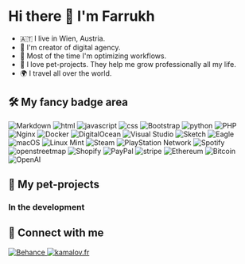 # Hi there 👋 I'm Farrukh

- 🇦🇹 I live in Wien, Austria.
- 🐍 I'm creator of digital agency.
- 🤖 Most of the time I'm optimizing workflows.
- 🚀 I love pet-projects. They help me grow professionally all my life.
- 🌍 I travel all over the world.

## 🛠 My fancy badge area
 ![Markdown](https://img.shields.io/badge/markdown-%23000000.svg?style=for-the-badge&logo=markdown&logoColor=white) ![html](https://img.shields.io/badge/html%20-%23E34F26.svg?&style=for-the-badge&logo=html5&logoColor=white) ![javascript](https://img.shields.io/badge/javascript%20-%23323330.svg?&style=for-the-badge&logo=javascript&logoColor=%23F7DF1E) ![css](https://img.shields.io/badge/css%20-%231572B6.svg?&style=for-the-badge&logo=css3&logoColor=white) ![Bootstrap](https://img.shields.io/badge/bootstrap-%23563D7C.svg?style=for-the-badge&logo=bootstrap&logoColor=white) ![python](https://img.shields.io/badge/python%20-%2314354C.svg?&style=for-the-badge&logo=python&logoColor=white) ![PHP](https://img.shields.io/badge/php-%23777BB4.svg?style=for-the-badge&logo=php&logoColor=white) ![Nginx](https://img.shields.io/badge/nginx-%23009639.svg?style=for-the-badge&logo=nginx&logoColor=white) ![Docker](https://img.shields.io/badge/docker-%230db7ed.svg?style=for-the-badge&logo=docker&logoColor=white) ![DigitalOcean](https://img.shields.io/badge/DigitalOcean-%230167ff.svg?style=for-the-badge&logo=digitalOcean&logoColor=white) ![Visual Studio](https://img.shields.io/badge/visual%20studio%20code-%23007ACC.svg?&style=for-the-badge&logo=visual%20studio%20code&logoColor=white) ![Sketch](https://img.shields.io/badge/sketch-%23F7B500.svg?&style=for-the-badge&logo=sketch&logoColor=black) ![Eagle](https://img.shields.io/badge/eagle-%230072EF.svg?&style=for-the-badge&logo=eagle&logoColor=white) ![macOS](https://img.shields.io/badge/mac%20os-000000?style=for-the-badge&logo=macos&logoColor=F0F0F0) ![Linux Mint](https://img.shields.io/badge/Linux%20Mint-87CF3E?style=for-the-badge&logo=Linux%20Mint&logoColor=white) ![Steam](https://img.shields.io/badge/steam-%23000000.svg?style=for-the-badge&logo=steam&logoColor=white) ![PlayStation Network](https://img.shields.io/badge/PSN-%230070D1.svg?style=for-the-badge&logo=Playstation&logoColor=white) ![Spotify](https://img.shields.io/badge/Spotify-1ED760?style=for-the-badge&logo=spotify&logoColor=white) ![openstreetmap](https://img.shields.io/badge/OSM-%237EBC6F.svg?&style=for-the-badge&logo=openstreetmap&logoColor=white) ![Shopify](https://img.shields.io/badge/shopify-%237AB55C.svg?&style=for-the-badge&logo=shopify&logoColor=white) ![PayPal](https://img.shields.io/badge/PayPal-00457C?style=for-the-badge&logo=paypal&logoColor=white) ![stripe](https://img.shields.io/badge/stripe%20-%23003CDD.svg?&style=for-the-badge&logo=stripe&logoColor=white) ![Ethereum](https://img.shields.io/badge/Ethereum-3C3C3D?style=for-the-badge&logo=Ethereum&logoColor=white) ![Bitcoin](https://img.shields.io/badge/bitcoin-%23F7931A.svg?&style=for-the-badge&logo=bitcoin&logoColor=black) ![OpenAI](https://img.shields.io/badge/openai-%23412991.svg?&style=for-the-badge&logo=openai&logoColor=white)



## 🐶 My pet-projects



### In the development


## 🤝 Connect with me

[![Behance](https://img.shields.io/badge/Behance-1769ff?style=for-the-badge&logo=behance&logoColor=white) ](https://www.behance.net/farrukh_at)[![kamalov.fr](https://img.shields.io/badge/kamalov.fr-Code?style=for-the-badge&logo=keras&logoColor=white&color=003CFF) ](https://kamalov.fr)
